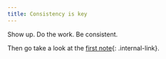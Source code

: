 ```yaml
---
title: Consistency is key
---
```


Show up. Do the work. Be consistent.

Then go take a look at the [first note](/2020-09-10-your-first-note.md){: .internal-link}.
